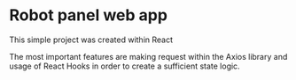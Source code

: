 # Robot panel web app
This simple project was created within React

The most important features are making request within the Axios library and usage of React Hooks in order to create a sufficient state logic.
